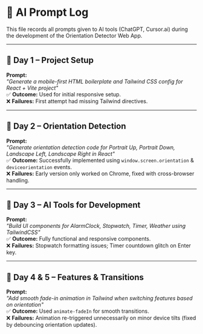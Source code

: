 # 🤖 AI Prompt Log

This file records all prompts given to AI tools (ChatGPT, Cursor.ai) during the development of the Orientation Detector Web App.

---

## 📅 Day 1 – Project Setup
**Prompt:**  
*"Generate a mobile-first HTML boilerplate and Tailwind CSS config for React + Vite project"*  
✅ **Outcome:** Used for initial responsive setup.  
❌ **Failures:** First attempt had missing Tailwind directives.

---

## 📅 Day 2 – Orientation Detection
**Prompt:**  
*"Generate orientation detection code for Portrait Up, Portrait Down, Landscape Left, Landscape Right in React"*  
✅ **Outcome:** Successfully implemented using `window.screen.orientation` & `deviceorientation` events.  
❌ **Failures:** Early version only worked on Chrome, fixed with cross-browser handling.

---

## 📅 Day 3 – AI Tools for Development
**Prompt:**  
*"Build UI components for AlarmClock, Stopwatch, Timer, Weather using TailwindCSS"*  
✅ **Outcome:** Fully functional and responsive components.  
❌ **Failures:** Stopwatch formatting issues; Timer countdown glitch on Enter key.

---

## 📅 Day 4 & 5 – Features & Transitions
**Prompt:**  
*"Add smooth fade-in animation in Tailwind when switching features based on orientation"*  
✅ **Outcome:** Used `animate-fadeIn` for smooth transitions.  
❌ **Failures:** Animation re-triggered unnecessarily on minor device tilts (fixed by debouncing orientation updates).